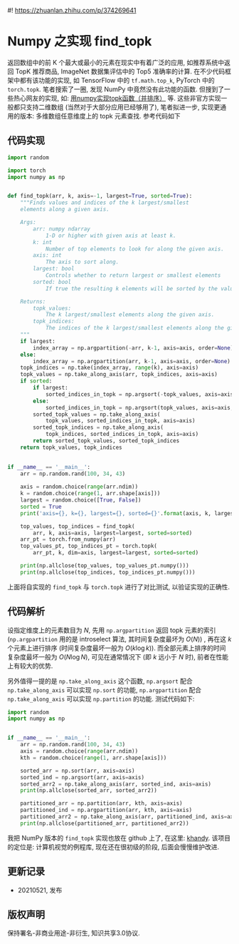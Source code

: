 #! https://zhuanlan.zhihu.com/p/374269641

# Numpy 之实现 find_topk
返回数组中的前 K 个最大或最小的元素在现实中有着广泛的应用, 如推荐系统中返回 TopK 推荐商品, ImageNet 数据集评估中的 Top5 准确率的计算. 在不少代码框架中都有该功能的实现, 如 TensorFlow 中的 `tf.math.top_k`, PyTorch 中的 `torch.topk`. 笔者搜索了一圈, 发现 NumPy 中竟然没有此功能的函数. 但搜到了一些热心网友的实现, 如: [用numpy实现topk函数（并排序）](https://blog.csdn.net/SoftPoeter/article/details/86629329 ) 等. 这些非官方实现一般都只支持二维数组 (当然对于大部分应用已经够用了), 笔者拟进一步, 实现更通用的版本: 多维数组任意维度上的 topk 元素查找. 参考代码如下


## **代码实现**
```python
import random

import torch
import numpy as np


def find_topk(arr, k, axis=-1, largest=True, sorted=True):
    """Finds values and indices of the k largest/smallest 
    elements along a given axis.

    Args:
        arr: numpy ndarray
            1-D or higher with given axis at least k.
        k: int
            Number of top elements to look for along the given axis.
        axis: int
            The axis to sort along.
        largest: bool
            Controls whether to return largest or smallest elements
        sorted: bool
            If true the resulting k elements will be sorted by the values.

    Returns:
        topk_values: 
            The k largest/smallest elements along the given axis.
        topk_indices: 
            The indices of the k largest/smallest elements along the given axis.
    """
    if largest:
        index_array = np.argpartition(-arr, k-1, axis=axis, order=None)
    else:
        index_array = np.argpartition(arr, k-1, axis=axis, order=None)
    topk_indices = np.take(index_array, range(k), axis=axis)
    topk_values = np.take_along_axis(arr, topk_indices, axis=axis)
    if sorted:
        if largest:
            sorted_indices_in_topk = np.argsort(-topk_values, axis=axis, order=None)
        else:
            sorted_indices_in_topk = np.argsort(topk_values, axis=axis, order=None)
        sorted_topk_values = np.take_along_axis(
            topk_values, sorted_indices_in_topk, axis=axis)
        sorted_topk_indices = np.take_along_axis(
            topk_indices, sorted_indices_in_topk, axis=axis)
        return sorted_topk_values, sorted_topk_indices
    return topk_values, topk_indices
    

if __name__ == '__main__':
    arr = np.random.rand(100, 34, 43)
    
    axis = random.choice(range(arr.ndim))
    k = random.choice(range(1, arr.shape[axis]))
    largest = random.choice([True, False])
    sorted = True
    print('axis={}, k={}, largest={}, sorted={}'.format(axis, k, largest, sorted))

    top_values, top_indices = find_topk(
        arr, k, axis=axis, largest=largest, sorted=sorted)
    arr_pt = torch.from_numpy(arr)
    top_values_pt, top_indices_pt = torch.topk(
        arr_pt, k, dim=axis, largest=largest, sorted=sorted)

    print(np.allclose(top_values, top_values_pt.numpy()))
    print(np.allclose(top_indices, top_indices_pt.numpy()))
```

上面将自实现的 `find_topk` 与 `torch.topk` 进行了对比测试, 以验证实现的正确性.


## **代码解析**
设指定维度上的元素数目为 $N$, 先用 `np.argpartition` 返回 topk 元素的索引 (`np.argpartition` 用的是 introselect 算法, 其时间复杂度最坏为 $O(N)$) , 再在这 $k$ 个元素上进行排序 (时间复杂度最坏一般为 $O(k\log{k})$). 而全部元素上排序的时间复杂度最坏一般为 $O(N\log{N})$, 可见在通常情况下 (即 $k$ 远小于 $N$ 时), 前者在性能上有较大的优势. 

另外值得一提的是 `np.take_along_axis` 这个函数, `np.argsort` 配合 `np.take_along_axis` 可以实现 `np.sort` 的功能, `np.argpartition` 配合 `np.take_along_axis` 可以实现 `np.partition` 的功能. 测试代码如下:
```python
import random
import numpy as np


if __name__ == '__main__':
    arr = np.random.rand(100, 34, 43)
    axis = random.choice(range(arr.ndim))
    kth = random.choice(range(1, arr.shape[axis]))

    sorted_arr = np.sort(arr, axis=axis)
    sorted_ind = np.argsort(arr, axis=axis)
    sorted_arr2 = np.take_along_axis(arr, sorted_ind, axis=axis)
    print(np.allclose(sorted_arr, sorted_arr2))

    partitioned_arr = np.partition(arr, kth, axis=axis)
    partitioned_ind = np.argpartition(arr, kth, axis=axis)
    partitioned_arr2 = np.take_along_axis(arr, partitioned_ind, axis=axis)
    print(np.allclose(partitioned_arr, partitioned_arr2))

```

我把 NumPy 版本的 `find_topk` 实现也放在 github 上了, 在这里: [khandy](https://github.com/quarrying/KHandy). 该项目的定位是: 计算机视觉的例程库, 现在还在很初级的阶段, 后面会慢慢维护改进.

## **更新记录**
- 20210521, 发布

## **版权声明**
保持署名-非商业用途-非衍生, 知识共享3.0协议.  


